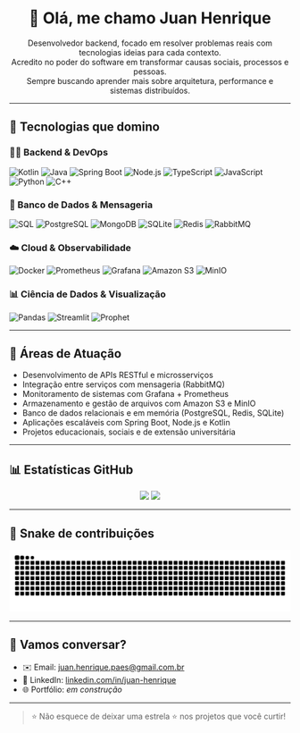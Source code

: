 <h1 align="center">👋 Olá, me chamo Juan Henrique</h1>

<p align="center">
  Desenvolvedor backend, focado em resolver problemas reais com tecnologias ideias para cada contexto. <br>
  Acredito no poder do software em transformar causas sociais, processos e pessoas. <br>
  Sempre buscando aprender mais sobre arquitetura, performance e sistemas distribuídos.
</p>

---

## 🚀 Tecnologias que domino

### 👨‍💻 Backend & DevOps
![Kotlin](https://img.shields.io/badge/-Kotlin-0095D5?style=for-the-badge&logo=kotlin&logoColor=white)
![Java](https://img.shields.io/badge/-Java-007396?style=for-the-badge&logo=java&logoColor=white)
![Spring Boot](https://img.shields.io/badge/-SpringBoot-6DB33F?style=for-the-badge&logo=springboot&logoColor=white)
![Node.js](https://img.shields.io/badge/-Node.js-339933?style=for-the-badge&logo=node.js&logoColor=white)
![TypeScript](https://img.shields.io/badge/-TypeScript-3178C6?style=for-the-badge&logo=typescript&logoColor=white)
![JavaScript](https://img.shields.io/badge/-JavaScript-F7DF1E?style=for-the-badge&logo=javascript&logoColor=000)
![Python](https://img.shields.io/badge/-Python-3776AB?style=for-the-badge&logo=python&logoColor=white)
![C++](https://img.shields.io/badge/-C++-00599C?style=for-the-badge&logo=c%2b%2b&logoColor=white)

### 🧰 Banco de Dados & Mensageria
![SQL](https://img.shields.io/badge/-SQL-4479A1?style=for-the-badge&logo=sqlite&logoColor=white)
![PostgreSQL](https://img.shields.io/badge/-PostgreSQL-336791?style=for-the-badge&logo=postgresql&logoColor=white)
![MongoDB](https://img.shields.io/badge/-MongoDB-47A248?style=for-the-badge&logo=mongodb&logoColor=white)
![SQLite](https://img.shields.io/badge/-SQLite-003B57?style=for-the-badge&logo=sqlite&logoColor=white)
![Redis](https://img.shields.io/badge/-Redis-DC382D?style=for-the-badge&logo=redis&logoColor=white)
![RabbitMQ](https://img.shields.io/badge/-RabbitMQ-FF6600?style=for-the-badge&logo=rabbitmq&logoColor=white)

### ☁️ Cloud & Observabilidade
![Docker](https://img.shields.io/badge/-Docker-2496ED?style=for-the-badge&logo=docker&logoColor=white)
![Prometheus](https://img.shields.io/badge/-Prometheus-E6522C?style=for-the-badge&logo=prometheus&logoColor=white)
![Grafana](https://img.shields.io/badge/-Grafana-F46800?style=for-the-badge&logo=grafana&logoColor=white)
![Amazon S3](https://img.shields.io/badge/-Amazon%20S3-569A31?style=for-the-badge&logo=amazonaws&logoColor=white)
![MinIO](https://img.shields.io/badge/-MinIO-CF2E2E?style=for-the-badge&logo=min.io&logoColor=white)

### 📊 Ciência de Dados & Visualização
![Pandas](https://img.shields.io/badge/-Pandas-150458?style=for-the-badge&logo=pandas&logoColor=white)
![Streamlit](https://img.shields.io/badge/-Streamlit-FF4B4B?style=for-the-badge&logo=streamlit&logoColor=white)
![Prophet](https://img.shields.io/badge/-Prophet-0A0A0A?style=for-the-badge&logo=python&logoColor=white)

---

## 🧠 Áreas de Atuação

- Desenvolvimento de APIs RESTful e microsserviços
- Integração entre serviços com mensageria (RabbitMQ)
- Monitoramento de sistemas com Grafana + Prometheus
- Armazenamento e gestão de arquivos com Amazon S3 e MinIO
- Banco de dados relacionais e em memória (PostgreSQL, Redis, SQLite)
- Aplicações escaláveis com Spring Boot, Node.js e Kotlin
- Projetos educacionais, sociais e de extensão universitária

---

## 📊 Estatísticas GitHub

<p align="center">
  <img height="160em" src="https://github-readme-stats.vercel.app/api?username=juander&show_icons=true&theme=tokyonight&count_private=true" />
  <img height="160em" src="https://github-readme-stats.vercel.app/api/top-langs/?username=juander&layout=compact&theme=tokyonight" />
</p>

---

## 🐍 Snake de contribuições

<p align="center">
  <img src="https://github.com/juander/juander/blob/output/github-contribution-grid-snake-dark.svg" alt="snake">
</p>

---

## 💬 Vamos conversar?

- ✉️ Email: [juan.henrique.paes@gmail.com.br](mailto:juan.henrique.paes@gmail.com.br)
- 💼 LinkedIn: [linkedin.com/in/juan-henrique](www.linkedin.com/in/juan-henrique-0588a0325)
- 🌐 Portfólio: *em construção*

---

> ⭐ Não esquece de deixar uma estrela ⭐ nos projetos que você curtir!
